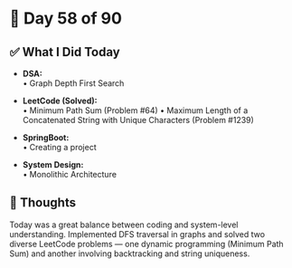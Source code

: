 # 📅 Day 58 of 90

## ✅ What I Did Today
- **DSA:**  
  • Graph Depth First Search

- **LeetCode (Solved):**  
  • Minimum Path Sum (Problem #64)
  • Maximum Length of a Concatenated String with Unique Characters (Problem #1239)

- **SpringBoot:**  
  • Creating a project

- **System Design:**  
  • Monolithic Architecture

## 💭 Thoughts
Today was a great balance between coding and system-level understanding. Implemented DFS traversal in graphs and solved two diverse LeetCode problems — one dynamic programming (Minimum Path Sum) and another involving backtracking and string uniqueness.
